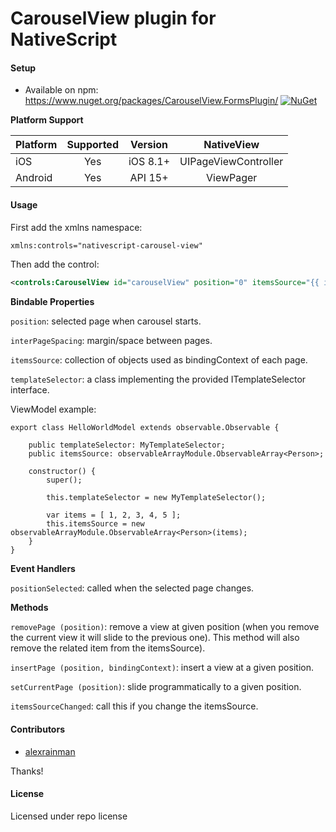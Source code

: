# CarouselView plugin for NativeScript

#### Setup
* Available on npm: https://www.nuget.org/packages/CarouselView.FormsPlugin/ [![NuGet](https://img.shields.io/nuget/v/CarouselView.FormsPlugin.svg?label=NuGet)](https://www.nuget.org/packages/CarouselView.FormsPlugin/)

**Platform Support**

|Platform|Supported|Version|NativeView|
| ------------------- | :-----------: | :-----------: | :------------------: |
|iOS|Yes|iOS 8.1+|UIPageViewController|
|Android|Yes|API 15+|ViewPager|

#### Usage

First add the xmlns namespace:

```xml
xmlns:controls="nativescript-carousel-view"
```

Then add the control:

```xml
<controls:CarouselView id="carouselView" position="0" itemsSource="{{ itemsSource }}" templateSelector="{{ templateSelector }}"/>
```

**Bindable Properties**

```position```: selected page when carousel starts.

```interPageSpacing```: margin/space between pages.

```itemsSource```: collection of objects used as bindingContext of each page.

```templateSelector```: a class implementing the provided ITemplateSelector interface.

ViewModel example:
```
export class HelloWorldModel extends observable.Observable {

    public templateSelector: MyTemplateSelector;
    public itemsSource: observableArrayModule.ObservableArray<Person>;

    constructor() {
        super();
        
        this.templateSelector = new MyTemplateSelector();

        var items = [ 1, 2, 3, 4, 5 ];
        this.itemsSource = new observableArrayModule.ObservableArray<Person>(items);
    }
}
```

**Event Handlers**

```positionSelected```: called when the selected page changes.

**Methods**

```removePage (position)```: remove a view at given position (when you remove the current view it will slide to the previous one). This method will also remove the related item from the itemsSource).

```insertPage (position, bindingContext)```: insert a view at a given position.

```setCurrentPage (position)```: slide programmatically to a given position.

```itemsSourceChanged```: call this if you change the itemsSource.

#### Contributors
* [alexrainman](https://github.com/alexrainman)

Thanks!

#### License
Licensed under repo license

